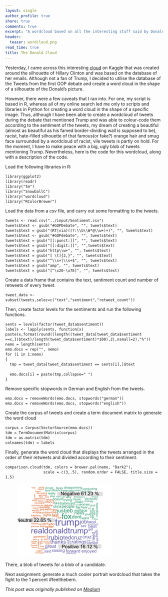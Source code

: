 ```yaml
---
layout: single 
author_profile: true
share: true 
comments: true
excerpt: "A wordcloud based on all the interesting stuff said by Donald Trump during the 2016 Presidential Campaign"
header:
  teaser: wordcloud.png
read_time: true
title: The Donald Cloud
---  
```


Yesterday, I came across this interesting [cloud](https://www.kaggle.com/the1owl/d/kaggle/hillary-clinton-emails/president-2016-nltk) on Kaggle that was created around the silhouette of Hillary Clinton and was based on the database of her emails. Although not a fan of Trump, I decided to utilise the database of the Tweets from the first GOP debate and create a word cloud in the shape of a silhouette of the Donald’s picture.

However, there were a few caveats that I ran into. For one, my script is based in R, whereas all of my online search led me only to scripts and libraries in Python for creating a word cloud in the shape of a specific image. Thus, although I have been able to create a wordcloud of tweets during the debate that mentioned Trump and was able to colour-code them according to the sentiment of the tweets, my dream of creating a beautiful (almost as beautiful as his famed border-dividing wall is supposed to be), racist, hate-filled silhouette of that famous(or fake?) orange hair and smug face surrounded by a wordcloud of racist, vile tweets is partly on hold. For the moment, I have to make peace with a big, ugly blob of tweets mentioning Trump. Nevertheless, here is the code for this wordcloud, along with a description of the code.

Load the following libraries in R:

```
library(ggplot2) 
library(readr) 
library("tm")
library("SnowballC")
library("wordcloud")
library("RColorBrewer")
```

Load the data from a csv file, and carry out some formatting to the tweets.

```
tweets <- read.csv("../input/Sentiment.csv")
tweets$text <- gsub("#GOPDebate", "", tweets$text) 
tweets$text = gsub("(RT|via)((?:\\b\\W*@\\w+)+)", "", tweets$text) 
tweets$text <- gsub("#GOPdebate", "", tweets$text)  
tweets$text = gsub("[[:punct:]]", "", tweets$text)
tweets$text = gsub("[[:digit:]]", "",tweets$text)
tweets$text = gsub("http\\w+", "", tweets$text)
tweets$text = gsub("[ \t]{2,}", "", tweets$text)
tweets$text = gsub("^\\s+|\\s+$", "", tweets$text)
tweets$text = gsub("amp", "", tweets$text)
tweets$text = gsub("[^\x20-\x7E]", "", tweets$text)
```

Create a data frame that contains the text, sentiment count and number of retweets of every tweet.

```
tweet_data <- subset(tweets,selec=c("text","sentiment","retweet_count"))
```

Then, create factor levels for the sentiments and run the following functions.

```
sents = levels(factor(tweet_data$sentiment))  
labels <- lapply(sents, function(x) paste(x,format(round((length((tweet_data[tweet_data$sentiment ==x,])$text)/length(tweet_data$sentiment)*100),2),nsmall=2),"%"))
nemo = length(sents)
emo.docs = rep("", nemo) 
for (i in 1:nemo)
{
  tmp = tweet_data[tweet_data$sentiment == sents[i],]$text
  
  emo.docs[i] = paste(tmp,collapse=" ")
}
```

Remove specific stopwords in German and English from the tweets.

```
emo.docs = removeWords(emo.docs, stopwords("german"))
emo.docs = removeWords(emo.docs, stopwords("english"))
```

Create the corpus of tweets and create a term document matrix to generate the word cloud

```
corpus = Corpus(VectorSource(emo.docs)) 
tdm = TermDocumentMatrix(corpus)
tdm = as.matrix(tdm)
colnames(tdm) = labels
```

Finally, generate the word cloud that displays the tweets arranged in the order of their retweets and divided according to their sentiment.

```
comparison.cloud(tdm, colors = brewer.pal(nemo, "Dark2"),
                 scale = c(3,.5), random.order = FALSE, title.size = 1.5)
``` 
<figure>
  <img src="/images/donaldcloud.png" alt="this is a placeholder image">
</figure> 


There, a blob of tweets for a blob of a candidate.

Next assignment: generate a much cooler portrait wordcloud that takes the fight to the 1 percent #feelthebern.

*This post was originally published on [Medium](https://medium.com/@ottoman91/the-donald-cloud-e49e436acb9f)*
